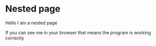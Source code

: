 # Nested page

Hello I am a nested page

If you can see me in your browser that means the program is working correctly
